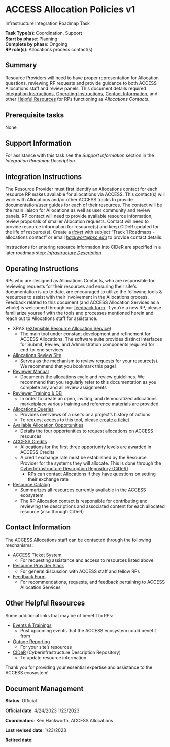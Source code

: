 # ACCESS Allocation Policies v1

Infrastructure Integration Roadmap Task

**Task Type(s)**: Coordination, Support  
**Start by phase**: Planning  
**Complete by phas**e: Ongoing  
**RP role(s)**: Allocations process contact(s)

## Summary

Resource Providers will need to have proper representation for Allocation questions, reviewing RP requests and provide guidance to both ACCESS Allocations staff and review panels. This document details required [Integration Instructions](https://github.com/deems412/Integration_Roadmaps/blob/main/docs/source/tasks/ACCESS_Allocation_Policies_v1.md#integration-instructions), [Operating Instructions](https://github.com/deems412/Integration_Roadmaps/blob/main/docs/source/tasks/ACCESS_Allocation_Policies_v1.md#operating-instructions), [Contact Information](https://github.com/deems412/Integration_Roadmaps/blob/main/docs/source/tasks/ACCESS_Allocation_Policies_v1.md#contact-information), and other [Helpful Resources](https://github.com/deems412/Integration_Roadmaps/blob/main/docs/source/tasks/ACCESS_Allocation_Policies_v1.md#other-helpful-resources) for RPs functioning as *Allocations Contacts*. 

## Prerequisite tasks

None

## Support Information

For assistance with this task see the *Support Information* section in the *Integration Roadmap Description*.

## Integration Instructions

The Resource Provider must first identify an Allocations contact for each resource RP makes available for allocations via ACCESS. This contact(s) will work with Allocations and/or other ACCESS tracks to provide documentation/user guides for each of their resources. The contact will be the main liaison for Allocations as well as user community and review panels. RP contact will need to provide available resource information, review proposals of smaller Allocation requests. Contact will need to provide resource information for resource(s) and keep CiDeR updated for the life of resource(s). Create a [*ticket*](https://access-ci.atlassian.net/servicedesk/customer/portal/2) with subject “Track 1 Roadmaps - allocations contact” or email [*hackwort@psc.edu*](mailto:hackwort@psc.edu) to provide contact details.  
  
Instructions for entering resource information into CiDeR are specified in a later roadmap step: [*Infrastructure Description*](Infrastructure_Description_v2.md)

## Operating Instructions

RPs who are designed as Allocations Contacts, who are responsible for reviewing requests for their resources and ensuring their site's documentation is up to date, are encouraged to utilize the following tools & resources to assist with their involvement in the Allocations process. Feedback related to this document (and ACCESS Allocation Services as a whole) is welcomed through our [feedback form](https://docs.google.com/forms/d/e/1FAIpQLSdn-SXokNB_5s0r2SA_S9ZIZWZFlVPRD2OHepTH5HY2YND_zw/viewform). If you’re a new RP, please familiarize yourself with the tools and processes mentioned herein and reach out to Allocations staff for assistance. 

* XRAS ([eXtensible Resource Allocation Service](https://allocations.access-ci.org/about-xras)) 
    * The main tool under constant development and refinement for ACCESS Allocations. The software suite provides distinct interfaces for Submit, Review, and Administration components required for end-to-end services 
* [Allocations Review Site](https://review-access.xras.org/login) 
    * Serves as the mechanism to review requests for your resource(s). We recommend that you bookmark this page!
* [Reviewer Manual](https://docs.google.com/document/d/1s0TLyKTXrKFjjVGJxE-7nwyzHfAwX-sjjBOJbsiprf4/edit#)
    * Documents the allocations cycle and review guidelines. We recommend that you regularly refer to this documentation as you complete any and all review assignments
* [Reviewer Training & DEI](https://drive.google.com/drive/folders/1-ENSP1gvqGi5H2w_bKjwr6ocvVJaT-kw) 
    * In order to create an open, inviting, and democratized allocations marketplace various training and reference materials are provided
* [Allocations Queries](https://xacct-admin.access-ci.org/allocations_queries) 
    * Provides overviews of a user’s or a project’s history of actions 
    * To request access to this tool, please [create a ticket](https://support.access-ci.org/open-a-ticket)
* [Available Allocation Opportunities](https://allocations.access-ci.org/prepare-requests-overview)
    * Details the four opportunities to request allocations on ACCESS resources
* [ACCESS Credits](https://allocations.access-ci.org/use-credits-overview)
    * Allocations for the first three opportunity levels are awarded in ACCESS Credits
    * A credit exchange rate must be established by the Resource Provider for the systems they will allocate. This is done through the [CyberInfrastructure Description Repository (CiDeR)](https://cider.access-ci.org/login)
        * RPs can contact Allocations if they have questions on setting their exchange rate
* [Resource Catalog](https://allocations.access-ci.org/resources)
    * Summarizes all resources currently available in the ACCESS ecosystem
    * The RP Allocation contact is responsible for contributing and reviewing the descriptions and associated content for each allocated resource (also through CiDeR)

## Contact Information

The ACCESS Allocations staff can be contacted through the following mechanisms: 

* [ACCESS Ticket System](https://support.access-ci.org/open-a-ticket)
    * For requesting assistance and access to resources listed above
* [Resource Provider Slack](rpaccesscommu-wyz4369.slack.com)
    * For general discussion with ACCESS staff and fellow RPs
* [Feedback Form](https://docs.google.com/forms/d/e/1FAIpQLSdn-SXokNB_5s0r2SA_S9ZIZWZFlVPRD2OHepTH5HY2YND_zw/viewform)
    * For recommendations, requests, and feedback pertaining to ACCESS Allocation Services

## Other Helpful Resources 

Some additional links that may be of benefit to RPs:

* [Events & Trainings](https://support.access-ci.org/events)
    * Post upcoming events that the ACCESS ecosystem could benefit from
* [Outage Reporting](https://operations.access-ci.org/infrastructure_news) 
    * For your site’s resources 
* [CIDeR](https://cider.access-ci.org/login) (Cyberinfrastructure Description Repository) 
    * To update resource information 

Thank you for providing your essential expertise and assistance to the ACCESS ecosystem! 

## Document Management

**Status**: Official

**Official date**: 4/24/2023 1/23/2023

**Coordinators**: Ken Hackworth, ACCESS Allocations

**Last revised date**: 1/23/2023

**Retired date**:
